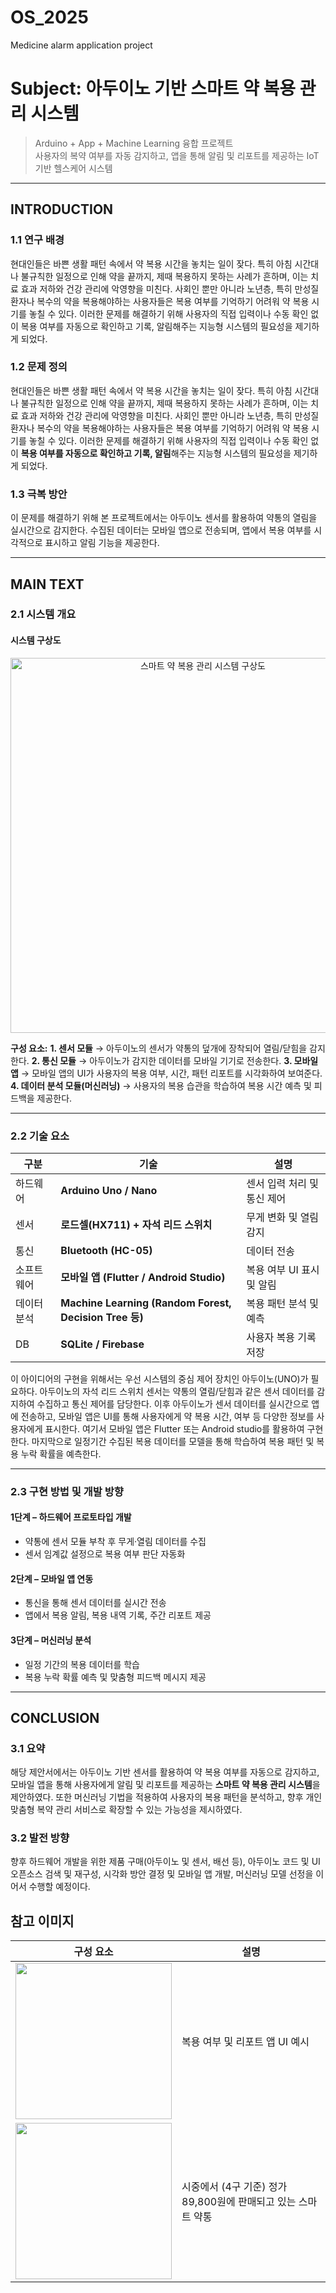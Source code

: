 # OS_2025
Medicine alarm application project

# Subject: 아두이노 기반 스마트 약 복용 관리 시스템
> Arduino + App + Machine Learning 융합 프로젝트  
> 사용자의 복약 여부를 자동 감지하고, 앱을 통해 알림 및 리포트를 제공하는 IoT 기반 헬스케어 시스템

---------------------------------------------------------------------------------------------------------------------------------

## INTRODUCTION

### 1.1 연구 배경
현대인들은 바쁜 생활 패턴 속에서 약 복용 시간을 놓치는 일이 잦다. 특히 아침 시간대나 불규칙한 일정으로 인해 약을 끝까지, 제때 복용하지 못하는 사례가 흔하며, 이는 치료 효과 저하와 건강 관리에 악영향을 미친다. 사회인 뿐만 아니라 노년층, 특히 만성질환자나 복수의 약을 복용해야하는 사용자들은 복용 여부를 기억하기 어려워 약 복용 시기를 놓칠 수 있다. 이러한 문제를 해결하기 위해 사용자의 직접 입력이나 수동 확인 없이 복용 여부를 자동으로 확인하고 기록, 알림해주는 지능형 시스템의 필요성을 제기하게 되었다. 

### 1.2 문제 정의
현대인들은 바쁜 생활 패턴 속에서 약 복용 시간을 놓치는 일이 잦다. 특히 아침 시간대나 불규칙한 일정으로 인해 약을 끝까지, 제때 복용하지 못하는 사례가 흔하며, 이는 치료 효과 저하와 건강 관리에 악영향을 미친다. 사회인 뿐만 아니라 노년층, 특히 만성질환자나 복수의 약을 복용해야하는 사용자들은 복용 여부를 기억하기 어려워 약 복용 시기를 놓칠 수 있다. 이러한 문제를 해결하기 위해 사용자의 직접 입력이나 수동 확인 없이 **복용 여부를 자동으로 확인하고 기록, 알림**해주는 지능형 시스템의 필요성을 제기하게 되었다. 

### 1.3 극복 방안
이 문제를 해결하기 위해 본 프로젝트에서는 아두이노 센서를 활용하여 약통의 열림을 실시간으로 감지한다. 수집된 데이터는 모바일 앱으로 전송되며, 앱에서 복용 여부를 시각적으로 표시하고 알림 기능을 제공한다. 

---------------------------------------------------------------------------------------------------------------------------------

## MAIN TEXT

### 2.1 시스템 개요

#### 시스템 구상도

<p align="center">
  <img src="pic2.png" alt="스마트 약 복용 관리 시스템 구상도" width="600px">
</p>

**구성 요소:**
**1. 센서 모듈**
 → 아두이노의 센서가 약통의 덮개에 장착되어 열림/닫힘을 감지한다. 
**2. 통신 모듈**
 → 아두이노가 감지한 데이터를 모바일 기기로 전송한다. 
**3. 모바일 앱**
 → 모바일 앱의 UI가 사용자의 복용 여부, 시간, 패턴 리포트를 시각화하여 보여준다. 
**4. 데이터 분석 모듈(머신러닝)**
 → 사용자의 복용 습관을 학습하여 복용 시간 예측 및 피드백을 제공한다.


---

### 2.2 기술 요소

| 구분 | 기술 | 설명 |
|------|------|------|
| 하드웨어 | **Arduino Uno / Nano** | 센서 입력 처리 및 통신 제어 |
| 센서 | **로드셀(HX711) + 자석 리드 스위치** | 무게 변화 및 열림 감지 |
| 통신 | **Bluetooth (HC-05)** | 데이터 전송 |
| 소프트웨어 | **모바일 앱 (Flutter / Android Studio)** | 복용 여부 UI 표시 및 알림 |
| 데이터 분석 | **Machine Learning (Random Forest, Decision Tree 등)** | 복용 패턴 분석 및 예측 |
| DB | **SQLite / Firebase** | 사용자 복용 기록 저장 |

이 아이디어의 구현을 위해서는 우선 시스템의 중심 제어 장치인 아두이노(UNO)가 필요하다. 아두이노의 자석 리드 스위치 센서는 약통의 열림/닫힘과 같은 센서 데이터를 감지하여 수집하고 통신 제어를 담당한다. 이후 아두이노가 센서 데이터를 실시간으로 앱에 전송하고, 모바일 앱은 UI를 통해 사용자에게 약 복용 시간, 여부 등 다양한 정보를 사용자에게 표시한다. 여기서 모바일 앱은 Flutter 또는 Android studio를 활용하여 구현한다. 마지막으로 일정기간 수집된 복용 데이터를 모델을 통해 학습하여 복용 패턴 및 복용 누락 확률을 예측한다. 

---

### 2.3 구현 방법 및 개발 방향

#### **1단계 – 하드웨어 프로토타입 개발**
- 약통에 센서 모듈 부착 후 무게·열림 데이터를 수집
- 센서 임계값 설정으로 복용 여부 판단 자동화

#### **2단계 – 모바일 앱 연동**
- 통신을 통해 센서 데이터를 실시간 전송  
- 앱에서 복용 알림, 복용 내역 기록, 주간 리포트 제공  

#### **3단계 – 머신러닝 분석**
- 일정 기간의 복용 데이터를 학습  
- 복용 누락 확률 예측 및 맞춤형 피드백 메시지 제공  

---------------------------------------------------------------------------------------------------------------------------------

## CONCLUSION

### 3.1 요약
해당 제안서에서는 아두이노 기반 센서를 활용하여 약 복용 여부를 자동으로 감지하고, 모바일 앱을 통해 사용자에게 알림 및 리포트를 제공하는 **스마트 약 복용 관리 시스템**을 제안하였다. 또한 머신러닝 기법을 적용하여 사용자의 복용 패턴을 분석하고, 향후 개인 맞춤형 복약 관리 서비스로 확장할 수 있는 가능성을 제시하였다.

### 3.2 발전 방향
향후 하드웨어 개발을 위한 제품 구매(아두이노 및 센서, 배선 등), 아두이노 코드 및 UI 오픈소스 검색 및 재구성, 시각화 방안 결정 및 모바일 앱 개발, 머신러닝 모델 선정을 이어서 수행할 예정이다. 



## 참고 이미지
| 구성 요소 | 설명 |
|------------|------|
| <img src="pic1.png" width="250"> | 복용 여부 및 리포트 앱 UI 예시 |
| <img src="pillbox_sensor.jpg" width="250"> | 시중에서 (4구 기준) 정가 89,800원에 판매되고 있는 스마트 약통  |


